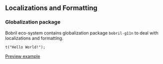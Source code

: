 ## Localizations and Formatting

### Globalization package 

Bobril eco-system contains globalization package `bobril-g11n` to deal with localizations and formatting.

<!-- # from-file: ../../examples/translations/mainPage.tsx line:236 col:10 -->

```tsx
t("Hello World!");
```
[Preview example](../../examples/translations/dist/index.html)